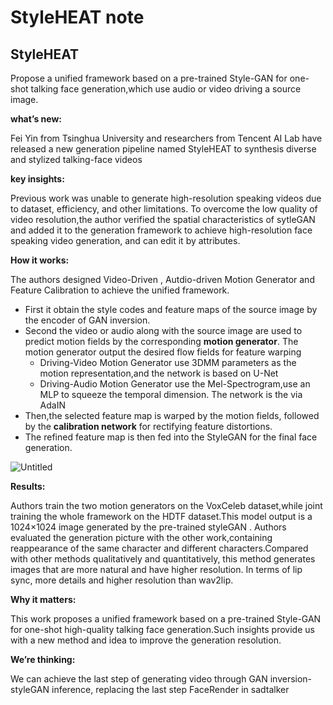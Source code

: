 # StyleHEAT note

## StyleHEAT

Propose a unified framework based on a pre-trained Style-GAN for one-shot talking face generation,which use audio or video driving a source image.

**what’s new:** 

Fei Yin from Tsinghua University and researchers from Tencent AI Lab have released a new generation pipeline named StyleHEAT to synthesis diverse and stylized talking-face videos

**key insights:** 

Previous work was unable to generate high-resolution speaking videos due to dataset, efficiency, and other limitations. To overcome the low quality of video resolution,the author verified the spatial characteristics of sytleGAN and added it to the generation framework to achieve high-resolution face speaking video generation, and can edit it by attributes.

**How it works:** 

The authors designed Video-Driven , Autdio-driven Motion Generator and Feature Calibration to achieve the unified framework.

- First it obtain the style codes and feature maps of the source image by the encoder of GAN inversion.
- Second the video or audio along with the source image are used to predict motion fields by the corresponding **motion generator**. The motion generator output the desired flow fields for feature warping
    - Driving-Video Motion Generator use 3DMM parameters as  the motion representation,and the network is based on U-Net
    - Driving-Audio Motion Generator use the Mel-Spectrogram,use an MLP to squeeze the temporal dimension. The network is the via AdaIN
- Then,the selected feature map is warped by the motion fields, followed by the **calibration network** for rectifying feature distortions.
- The refined feature map is then fed into the StyleGAN for the final face generation.

![Untitled](Untitled.png)

**Results:** 

Authors train the two motion generators on the VoxCeleb dataset,while joint training the whole framework on the HDTF dataset.This model output is a 1024×1024 image generated by the pre-trained styleGAN . Authors evaluated the generation picture with the other work,containing reappearance of the same character and different characters.Compared with other methods qualitatively and quantitatively, this method generates images that are more natural and have higher resolution. In terms of lip sync, more details and higher resolution than wav2lip.

**Why it matters:** 

This work proposes a unified framework based on a pre-trained Style-GAN for one-shot high-quality talking face generation.Such insights provide us with a new method and idea to improve the generation resolution.

**We’re thinking:** 

We can achieve the last step of generating video through GAN inversion-styleGAN inference, replacing the last step FaceRender in sadtalker